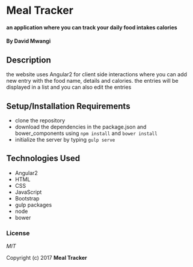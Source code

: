 # Meal Tracker

#### an application where you can track your daily food intakes calories

#### By **David Mwangi**

## Description

the website uses Angular2 for client side interactions where you can add new entry with the food name, details and calories. the entries will be displayed in a list and you can also edit the entries

## Setup/Installation Requirements

* clone the repository
* download the dependencies in the package.json and bower_components using `npm install` and `bower install`
* initialize the server by typing `gulp serve`

## Technologies Used

* Angular2
* HTML
* CSS
* JavaScript
* Bootstrap
* gulp packages
* node
* bower


### License

*MIT*

Copyright (c) 2017 **Meal Tracker**

